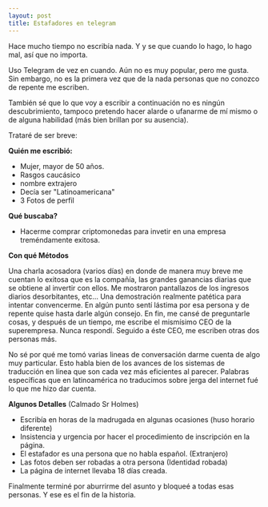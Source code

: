 ```yaml
---
layout: post
title: Estafadores en telegram 
---
```


Hace mucho tiempo no escribía nada. Y y se que cuando lo hago, lo hago mal,
así que no importa.

Uso Telegram de vez en cuando. Aún no es muy popular, pero me gusta. 
Sin embargo, no es la primera
vez que de la nada personas que no conozco de repente me escriben.

También sé que lo que voy a escribir a continuación no es ningún descubrimiento,
tampoco pretendo hacer alarde o ufanarme de mí mismo o de alguna habilidad 
(más bien brillan por su ausencia). 

Trataré de ser breve:


**Quién me escribió:**
- Mujer, mayor de 50 años.
- Rasgos caucásico
- nombre extrajero
- Decía ser "Latinoamericana"
- 3 Fotos de perfil

**Qué buscaba?**
- Hacerme comprar criptomonedas para invetir en una empresa treméndamente
exitosa.

**Con qué Métodos**

Una charla acosadora (varios días) en donde de manera muy breve
me cuentan lo exitosa que es la compañía, las grandes ganancias diarias 
que se obtiene al invertir con ellos. Me mostraron pantallazos de los
ingresos diarios desorbitantes, etc... Una demostración realmente patética
para intentar convencerme. En algún punto sentí lástima por esa persona y
de repente quise hasta darle algún consejo. En fin, me cansé de preguntarle cosas,
y después de un tiempo, me escribe el mismísimo CEO de la superempresa.
Nunca respondí. Seguido a éste CEO, me escriben otras dos personas más.

No sé por qué me tomó varias lineas de conversación darme cuenta de algo 
muy particular. Esto habla bien de los avances de los sistemas de traducción
en línea que son cada vez más eficientes al parecer. Palabras específicas
que en latinoamérica no traducimos sobre jerga del internet fué lo que me 
hizo dar cuenta.

**Algunos Detalles** (Calmado Sr Holmes)

- Escribía en horas de la madrugada en algunas ocasiones (huso horario diferente)
- Insistencia y urgencia por hacer el procedimiento de inscripción en la página.
- El estafador es una persona que no habla español. (Extranjero)
- Las fotos deben ser robadas a otra persona (Identidad robada)
- La página de internet llevaba 18 días creada.


Finalmente terminé por aburrirme del asunto y bloqueé a todas esas personas.
Y ese es el fin de la historia.





